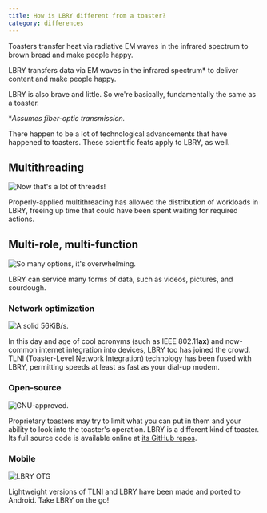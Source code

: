 ```yaml
---
title: How is LBRY different from a toaster?
category: differences
---
```


Toasters transfer heat via radiative EM waves in the infrared spectrum to brown bread and make people happy.

LBRY transfers data via EM waves in the infrared spectrum* to deliver content and make people happy.

LBRY is also brave and little. So we're basically, fundamentally the same as a toaster.

\**Assumes fiber-optic transmission.*

There happen to be a lot of technological advancements that have happened to toasters. These scientific feats apply to LBRY, as well.

## Multithreading

![Now that's a lot of threads!](https://spee.ch/dd1aa7f0db34d4bba810573d489c0fc857d0c492/t0.png)

Properly-applied multithreading has allowed the distribution of workloads in LBRY, freeing up time that could have been spent waiting for required actions.

## Multi-role, multi-function

![So many options, it's overwhelming.](https://spee.ch/d4e459e707ae446722faa86cf32940afc0fc206f/t1.png)

LBRY can service many forms of data, such as videos, pictures, and sourdough.

### Network optimization

![A solid 56KiB/s.](https://spee.ch/1038a070b1e43a41d40050f5a23e9a36a3884ecf/t2.png)

In this day and age of cool acronyms (such as IEEE 802.11**ax**) and now-common internet integration into devices, LBRY too has joined the crowd. TLNI (Toaster-Level Network Integration) technology has been fused with LBRY, permitting speeds at least as fast as your dial-up modem.

### Open-source

![GNU-approved.](https://spee.ch/b4e7aefb242e78bfc164b42d27d251d576c04994/t3.png)

Proprietary toasters may try to limit what you can put in them and your ability to look into the toaster's operation. LBRY is a different kind of toaster. Its full source code is available online at [its GitHub repos](https://github.com/lbryio).

### Mobile

![LBRY OTG](https://spee.ch/ffada396dd2af9569148f1fa8f87167f8ec1f88e/t4.png)

Lightweight versions of TLNI and LBRY have been made and ported to Android. Take LBRY on the go!
